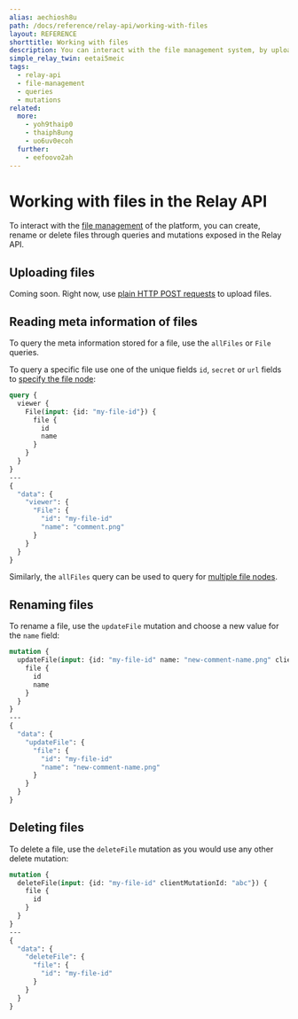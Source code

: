 ```yaml
---
alias: aechiosh8u
path: /docs/reference/relay-api/working-with-files
layout: REFERENCE
shorttitle: Working with files
description: You can interact with the file management system, by uploading or modifying  files through GraphQL queries and mutations exposed in the Relay API.
simple_relay_twin: eetai5meic
tags:
  - relay-api
  - file-management
  - queries
  - mutations
related:
  more:
    - yoh9thaip0
    - thaiph8ung
    - uo6uv0ecoh
  further:
    - eefoovo2ah
---
```


# Working with files in the Relay API

To interact with the [file management](!alias-eer4wiang0) of the platform, you can create, rename or delete files through queries and mutations exposed in the Relay API.

## Uploading files

Coming soon. Right now, use [plain HTTP POST requests](!alias-eer4wiang0#uploading-a-file-with-plain-http) to upload files.

## Reading meta information of files

To query the meta information stored for a file, use the `allFiles` or `File` queries.

To query a specific file use one of the unique fields `id`, `secret` or `url` fields to [specify the file node](!alias-ga4chied8m):

```graphql
query {
  viewer {
    File(input: {id: "my-file-id"}) {
      file {
        id
        name
      }
    }
  }
}
---
{
  "data": {
    "viewer": {
      "File": {
        "id": "my-file-id"
        "name": "comment.png"
      }
    }
  }
}
```

Similarly, the `allFiles` query can be used to query for [multiple file nodes](!alias-uu4ohnaih7).

## Renaming files

To rename a file, use the `updateFile` mutation and choose a new value for the `name` field:

```graphql
mutation {
  updateFile(input: {id: "my-file-id" name: "new-comment-name.png" clientMutationId: "abc"}) {
    file {
      id
      name
    }
  }
}
---
{
  "data": {
    "updateFile": {
      "file": {
        "id": "my-file-id"
        "name": "new-comment-name.png"
      }
    }
  }
}
```

## Deleting files

To delete a file, use the `deleteFile` mutation as you would use any other delete mutation:

```graphql
mutation {
  deleteFile(input: {id: "my-file-id" clientMutationId: "abc"}) {
    file {
      id
    }
  }
}
---
{
  "data": {
    "deleteFile": {
      "file": {
        "id": "my-file-id"
      }
    }
  }
}
```

